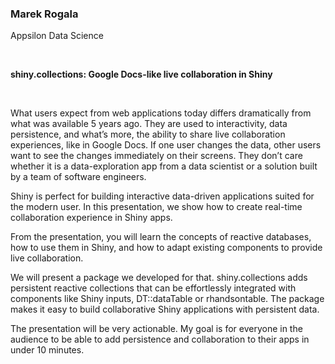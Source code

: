 <!--html_preserve-->
<span>
<h3>
Marek Rogala
</h3>
<p>
Appsilon Data Science
</p>
<br/>
<p>
<strong>shiny.collections: Google Docs-like live collaboration in
Shiny</strong>
</p>
<br/>
<p>
What users expect from web applications today differs dramatically from
what was available 5 years ago. They are used to interactivity, data
persistence, and what’s more, the ability to share live collaboration
experiences, like in Google Docs. If one user changes the data, other
users want to see the changes immediately on their screens. They don’t
care whether it is a data-exploration app from a data scientist or a
solution built by a team of software engineers.

Shiny is perfect for building interactive data-driven applications
suited for the modern user. In this presentation, we show how to create
real-time collaboration experience in Shiny apps.

From the presentation, you will learn the concepts of reactive
databases, how to use them in Shiny, and how to adapt existing
components to provide live collaboration.

We will present a package we developed for that. shiny.collections adds
persistent reactive collections that can be effortlessly integrated with
components like Shiny inputs, DT::dataTable or rhandsontable. The
package makes it easy to build collaborative Shiny applications with
persistent data.

The presentation will be very actionable. My goal is for everyone in the
audience to be able to add persistence and collaboration to their apps
in under 10 minutes.
</p>
</span><!--/html_preserve-->
